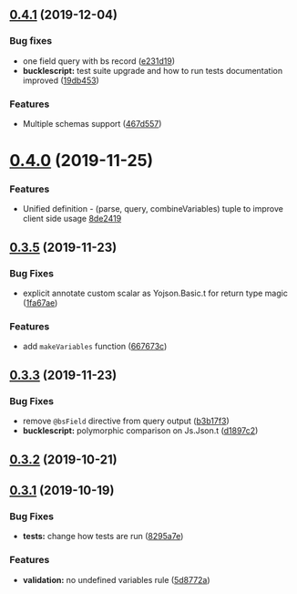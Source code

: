 ## [0.4.1](https://github.com/baransu/graphql_ppx_re/compare/v0.4.0...v0.4.1) (2019-12-04)

### Bug fixes

- one field query with bs record ([e231d19](https://github.com/baransu/graphql_ppx_re/commit/e231d1970b69f175400a324e2542a4748588b34b))
- **bucklescript:** test suite upgrade and how to run tests documentation improved ([19db453](https://github.com/baransu/graphql_ppx_re/commit/19db453aef42f354f2e8f5cd532002ebfa66c22c))

### Features

- Multiple schemas support ([467d557](https://github.com/baransu/graphql_ppx_re/commit/467d55799771825b3fcdd3ccd4098c3a021328e9))

# [0.4.0](https://github.com/baransu/graphql_ppx_re/compare/v0.3.5...v0.4.0) (2019-11-25)

### Features

- Unified definition - (parse, query, combineVariables) tuple to improve client side usage [8de2419](https://github.com/baransu/graphql_ppx_re/commit/8de241902cb660c830659ea659f56fce92ad423c)

## [0.3.5](https://github.com/baransu/graphql_ppx_re/compare/v0.3.3...v0.3.5) (2019-11-23)

### Bug Fixes

- explicit annotate custom scalar as Yojson.Basic.t for return type magic ([1fa67ae](https://github.com/baransu/graphql_ppx_re/commit/1fa67ae))

### Features

- add `makeVariables` function ([667673c](https://github.com/baransu/graphql_ppx_re/commit/667673c7c815eb53ea26f7d9d06544439eae0f28))

## [0.3.3](https://github.com/baransu/graphql_ppx_re/compare/v0.3.2...v0.3.3) (2019-11-23)

### Bug Fixes

- remove `@bsField` directive from query output ([b3b17f3](https://github.com/baransu/graphql_ppx_re/commit/b3b17f3))
- **bucklescript:** polymorphic comparison on Js.Json.t ([d1897c2](https://github.com/baransu/graphql_ppx_re/commit/d1897c2))

## [0.3.2](https://github.com/baransu/graphql_ppx_re/compare/v0.3.1...v0.3.2) (2019-10-21)

## [0.3.1](https://github.com/baransu/graphql_ppx_re/compare/0.2.0...v0.3.1) (2019-10-19)

### Bug Fixes

- **tests:** change how tests are run ([8295a7e](https://github.com/baransu/graphql_ppx_re/commit/8295a7e))

### Features

- **validation:** no undefined variables rule ([5d8772a](https://github.com/baransu/graphql_ppx_re/commit/5d8772a))
